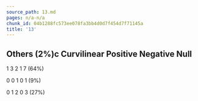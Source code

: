 ```yaml
---
source_path: 13.md
pages: n/a-n/a
chunk_id: 04b1288fc573ee078fa3bb4d0d7f454d7f71145a
title: '13'
---
```

## Others (2%)c Curvilinear Positive Negative Null

1 3 2 1 7 (64%)

0 0 1 0 1 (9%)

0 1 2 0 3 (27%)
